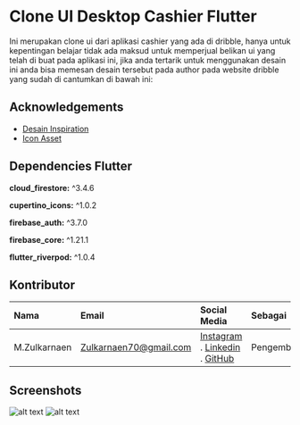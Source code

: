 # Clone UI Desktop Cashier Flutter
Ini merupakan clone ui dari aplikasi cashier yang ada di dribble, hanya untuk kepentingan belajar tidak ada maksud untuk memperjual belikan ui yang telah di buat pada aplikasi ini, jika anda tertarik untuk menggunakan desain ini anda bisa memesan desain tersebut pada author pada website dribble yang sudah di cantumkan di bawah ini:

## Acknowledgements

 - [Desain Inspiration](https://dribbble.com/shots/15629660-Kopinan-POS-System-for-Coffee-Shop)
 - [Icon Asset](https://www.flaticon.com/)


## Dependencies Flutter 

**cloud_firestore:** ^3.4.6

**cupertino_icons:** ^1.0.2

**firebase_auth:** ^3.7.0

**firebase_core:** ^1.21.1

**flutter_riverpod:** ^1.0.4


## Kontributor
 
| Nama | Email    | Social Media  | Sebagai  |
:---   | :--- | :--- | :--- |
M.Zulkarnaen|Zulkarnaen70@gmail.com|[Instagram](https://www.instagram.com/zulkarnaimz/) . [Linkedin](http://www.linkedin.com/in/zulkarnaen137) . [GitHub](https://github.com/magerngulik) |Pengembang


## Screenshots
![alt text](https://github.com/magerngulik/clone-desktop-cashier-flutter/blob/main/assets/sc/sc2.png)
![alt text](https://github.com/magerngulik/clone-desktop-cashier-flutter/blob/main/assets/sc/sc1.jpg)
